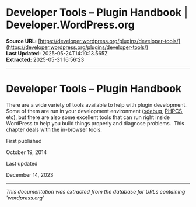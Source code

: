 # Developer Tools – Plugin Handbook | Developer.WordPress.org

**Source URL:** [https://developer.wordpress.org/plugins/developer-tools/](https://developer.wordpress.org/plugins/developer-tools/)  
**Last Updated:** 2025-05-24T14:10:13.565Z  
**Extracted:** 2025-05-31 16:56:23

---

# Developer Tools – Plugin Handbook

There are a wide variety of tools available to help with plugin development. Some of them are run in your development environment ([xdebug](http://xdebug.org/), [PHPCS](https://github.com/WordPress-Coding-Standards/WordPress-Coding-Standards), etc), but there are also some excellent tools that can run right inside WordPress to help you build things properly and diagnose problems.  This chapter deals with the in-browser tools.

First published

October 19, 2014

Last updated

December 14, 2023

---

*This documentation was extracted from the database for URLs containing 'wordpress.org'*
